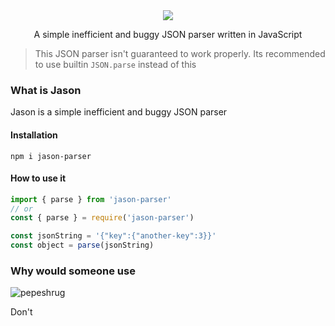 <div align="center">
<img src="https://user-images.githubusercontent.com/70764593/152684010-fbcde63b-a032-4a82-a6ad-0439f6387b5f.png" />

A simple inefficient and buggy JSON parser written in JavaScript
</div>

> This JSON parser isn't guaranteed to work properly. Its recommended to use builtin `JSON.parse` instead of this

### What is Jason

Jason is a simple inefficient and buggy JSON parser

#### Installation
```
npm i jason-parser
```

#### How to use it
```js
import { parse } from 'jason-parser'
// or
const { parse } = require('jason-parser')

const jsonString = '{"key":{"another-key":3}}'
const object = parse(jsonString)
```



### Why would someone use 
![pepeshrug](https://cdn.discordapp.com/emojis/771091931559886869.webp?size=96&quality=lossless)

Don't
